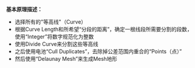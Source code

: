 **基本原理描述：**
- 选择所有的"等高线"（Curve）
- 根据Curve Length和所希望“分段的距离”，确定一根线段所需要分割的段数，使用“Integer”将数字规范化为整数
- 使用Divide Curve来分割这些等高线
- 之后使用电池“Cull Duplicates”，去除掉公差范围内重合的“Points（点）”
- 然后使用“Delaunay Mesh”来生成Mesh地形
